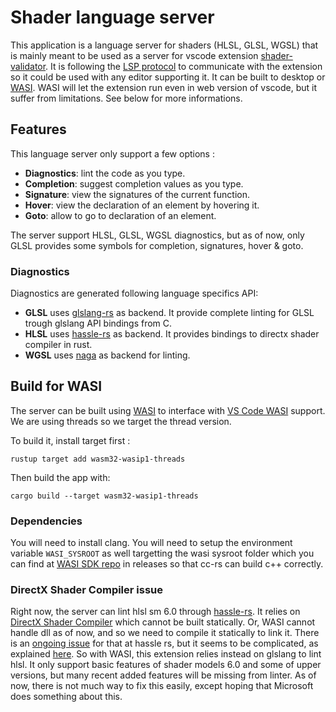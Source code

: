# Shader language server

This application is a language server for shaders (HLSL, GLSL, WGSL) that is mainly meant to be used as a server for vscode extension [shader-validator](https://github.com/antaalt/shader-validator). It is following the [LSP protocol](https://microsoft.github.io/language-server-protocol/) to communicate with the extension so it could be used with any editor supporting it. It can be built to desktop or [WASI](https://wasi.dev/). WASI will let the extension run even in web version of vscode, but it suffer from limitations. See below for more informations.

## Features

This language server only support a few options :

- **Diagnostics**: lint the code as you type.
- **Completion**: suggest completion values as you type.
- **Signature**: view the signatures of the current function.
- **Hover**: view the declaration of an element by hovering it.
- **Goto**: allow to go to declaration of an element.

The server support HLSL, GLSL, WGSL diagnostics, but as of now, only GLSL provides some symbols for completion, signatures, hover & goto.

### Diagnostics

Diagnostics are generated following language specifics API:

- **GLSL** uses [glslang-rs](https://github.com/SnowflakePowered/glslang-rs) as backend. It provide complete linting for GLSL trough glslang API bindings from C.
- **HLSL** uses [hassle-rs](https://github.com/Traverse-Research/hassle-rs) as backend. It provides bindings to directx shader compiler in rust.
- **WGSL** uses [naga](https://github.com/gfx-rs/naga) as backend for linting.

## Build for WASI

The server can be built using [WASI](https://wasi.dev/) to interface with [VS Code WASI](https://code.visualstudio.com/blogs/2023/06/05/vscode-wasm-wasi) support. We are using threads so we target the thread version.

To build it, install target first :
```shell
rustup target add wasm32-wasip1-threads
```

Then build the app with:

```shell
cargo build --target wasm32-wasip1-threads
```

### Dependencies

You will need to install clang. You will need to setup the environment variable `WASI_SYSROOT` as well targetting the wasi sysroot folder which you can find at [WASI SDK repo](https://github.com/WebAssembly/wasi-sdk) in releases so that cc-rs can build c++ correctly.

### DirectX Shader Compiler issue

Right now, the server can lint hlsl sm 6.0 through [hassle-rs](https://github.com/Traverse-Research/hassle-rs). It relies on [DirectX Shader Compiler](https://github.com/microsoft/DirectXShaderCompiler) which cannot be built statically. Or, WASI cannot handle dll as of now, and so we need to compile it statically to link it. There is an [ongoing issue](https://github.com/Traverse-Research/hassle-rs/issues/57) for that at hassle rs, but it seems to be complicated, as explained [here](https://devlog.hexops.com/2024/building-the-directx-shader-compiler-better-than-microsoft/). So with WASI, this extension relies instead on glslang to lint hlsl. It only support basic features of shader models 6.0 and some of upper versions, but many recent added features will be missing from linter. As of now, there is not much way to fix this easily, except hoping that Microsoft does something about this.